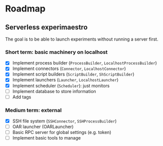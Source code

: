 # Roadmap

## Serverless experimaestro

The goal is to be able to launch experiments without running a server first.

### Short term: basic machinery on localhost

- [x] Implement process builder (`ProcessBuilder`, `LocalhostProcessBuilder`)
- [x] Implement connectors (`Connector`, `LocalhostConnector`)
- [x] Implement script builders (`ScriptBuilder`, `ShScriptBuilder`)
- [x] Implement launchers (`Launcher`, `LocalhostLauncher`)
- [x] Implement scheduler (`Scheduler`): just monitors
- [ ] Implement database to store information
- [ ] Add tags

### Medium term: external

- [x] SSH file system (`SSHConnector`, `SSHProcessBuilder`)
- [ ] OAR launcher (OARLauncher)
- [ ] Basic RPC server for global settings (e.g. token)
- [ ] Implement basic tools to manage
